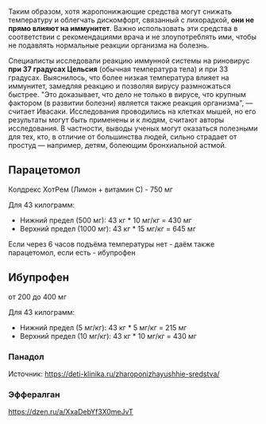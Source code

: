 Таким образом, хотя жаропонижающие средства могут снижать температуру и облегчать дискомфорт, связанный с лихорадкой, **они не прямо влияют на иммунитет**. Важно использовать эти средства в соответствии с рекомендациями врача и не злоупотреблять ими, чтобы не подавлять нормальные реакции организма на болезнь.

Специалисты исследовали реакцию иммунной системы на риновирус **при 37 градусах Цельсия** (обычная температура тела) и при 33 градусах. Выяснилось, что более низкая температура влияет на иммунитет, замедляя реакцию и позволяя вирусу размножаться быстрее. "Это доказывает, что дело не только в вирусе, что крупным фактором (в развитии болезни) является также реакция организма", — считает Ивасаки. Исследования проводились на клетках мышей, но его результаты могут быть применены и к людям, считают авторы исследования. В частности, выводы ученых могут оказаться полезными для тех, кто, в отличие от большинства людей, сильно страдает от простуд — например, детям, болеющим бронхиальной астмой.

## Парацетомол
Колдрекс ХотРем (Лимон + витамин С) - 750 мг

Для 43 килограмм:
- Нижний предел (500 мг): 43 кг * 10 мг/кг = 430 мг
- Верхний предел (1000 мг): 43 кг * 15 мг/кг = 645 мг

Если через 6 часов подъёма температуры нет - даём также парацетомол, если есть - ибупрофен

## Ибупрофен
от 200 до 400 мг

Для 43 килограмм:
- Нижний предел (5 мг/кг): 43 кг * 5 мг/кг = 215 мг
- Верхний предел (10 мг/кг): 43 кг * 10 мг/кг = 430 мг

### Панадол
Источник: https://deti-klinika.ru/zharoponizhayushhie-sredstva/

### Эффералган
https://dzen.ru/a/XxaDebYf3X0meJvT
